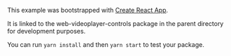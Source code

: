This example was bootstrapped with [Create React App](https://github.com/facebook/create-react-app).

It is linked to the web-videoplayer-controls package in the parent directory for development purposes.

You can run `yarn install` and then `yarn start` to test your package.
